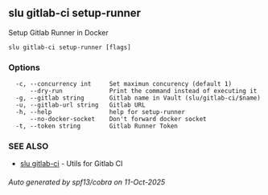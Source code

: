 ## slu gitlab-ci setup-runner

Setup Gitlab Runner in Docker

```
slu gitlab-ci setup-runner [flags]
```

### Options

```
  -c, --concurrency int     Set maximun concurency (default 1)
      --dry-run             Print the command instead of executing it
  -g, --gitlab string       Gitlab name in Vault (slu/gitlab-ci/$name)
  -u, --gitlab-url string   Gitlab URL
  -h, --help                help for setup-runner
      --no-docker-socket    Don't forward docker socket
  -t, --token string        Gitlab Runner Token
```

### SEE ALSO

* [slu gitlab-ci](slu_gitlab-ci.md)	 - Utils for Gitlab CI

###### Auto generated by spf13/cobra on 11-Oct-2025
